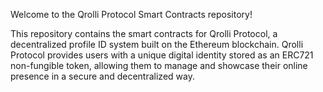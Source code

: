 Welcome to the Qrolli Protocol Smart Contracts repository!

This repository contains the smart contracts for Qrolli Protocol, a decentralized profile ID system built on the Ethereum blockchain. Qrolli Protocol provides users with a unique digital identity stored as an ERC721 non-fungible token, allowing them to manage and showcase their online presence in a secure and decentralized way.

